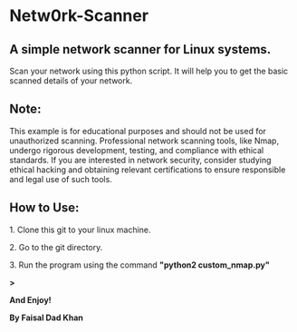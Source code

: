 # Netw0rk-Scanner
<h2> A simple network scanner for Linux systems. </h2>

<p> Scan your network using this python script. It will help you to get the basic scanned details of your network. </p>

<h2> Note: </h2>
<p> This example is for educational purposes and should not be used for unauthorized scanning. Professional network scanning tools, like Nmap, undergo rigorous development, testing, and compliance with ethical standards. If you are interested in network security, consider studying ethical hacking and obtaining relevant certifications to ensure responsible and legal use of such tools. </p>

<h2> How to Use: </h2>
 
<p> 1. Clone this git to your linux machine. </p>
<p> 2. Go to the git directory. </p>
<p> 3. Run the program using the command <b>"python2 custom_nmap.py" </p>>
<p> And Enjoy!</p>


**By Faisal Dad Khan**
